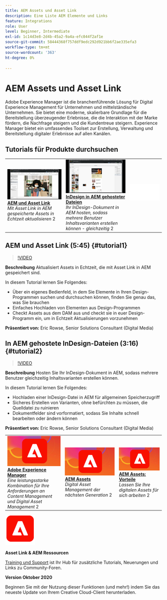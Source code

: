 ```yaml
---
title: AEM Assets und Asset Link
description: Eine Liste AEM Elemente und Links
feature: Integrations
role: User
level: Beginner, Intermediate
exl-id: 1c14d3e8-2d4b-45a2-9a4a-efc044f2af1e
source-git-commit: 58444368f757ddf9edc292d921bb6f2ae335efa3
workflow-type: tm+mt
source-wordcount: '363'
ht-degree: 0%

---
```


# AEM Assets und Asset Link

Adobe Experience Manager ist die branchenführende Lösung für Digital Experience Management für Unternehmen und mittelständische Unternehmen. Sie bietet eine moderne, skalierbare Grundlage für die Bereitstellung überzeugender Erlebnisse, die die Interaktion mit der Marke fördern, die Nachfrage steigern und die Kundentreue steigern. Experience Manager bietet ein umfassendes Toolset zur Erstellung, Verwaltung und Bereitstellung digitaler Erlebnisse auf allen Kanälen.

## Tutorials für Produkte durchsuchen

<table style="table-layout:fixed">
<tr>
 <td>
   <a href="aem.md#tutorial1">
      <img alt="AEM und Asset Link" src="../assets/aem_assetlink_rowse_thumbnail.jpg" />
   </a>
    <div>
   <a href="aem.md#tutorial1"><strong>AEM und Asset Link</strong></a>
    </div>
    <em>Mit Asset Link in AEM gespeicherte Assets in Echtzeit aktualisieren</em>
    2<br>
  </td>
   <td>
   <a href="aem.md#tutorial2">
      <img alt="In AEM gehostete InDesign-Dateien" src="../assets/InDesign-Files-Hosten-in-AEM.jpg" />
   </a>
    <div>
   <a href="aem.md#tutorial2"><strong>InDesign in AEM gehosteter Dateien</strong></a>
    </div>
    <em>Ihr InDesign-Dokument in AEM hosten, sodass mehrere Benutzer Inhaltsvarianten erstellen können - gleichzeitig</em>
    2<br>
  </td>
  <td>
    <img alt="Spacer" src="../assets/Whitespacer.png" />
    <div>
    <br>
  </td>
</tr>
</table>

## AEM und Asset Link (5:45) {#tutorial1}

>[!VIDEO](https://video.tv.adobe.com/v/326828?hidetitle=true)

**Beschreibung**
Aktualisiert Assets in Echtzeit, die mit Asset Link in AEM gespeichert sind.

In diesem Tutorial lernen Sie Folgendes:
* Über ein eigenes Bedienfeld, in dem Sie Elemente in Ihren Design-Programmen suchen und durchsuchen können, finden Sie genau das, was Sie brauchen
* Einfaches Hochladen von Elementen aus Design-Programmen
* Checkt Assets aus dem DAM aus und checkt sie in euer Design-Programm ein, um in Echtzeit Aktualisierungen vorzunehmen

**Präsentiert von:**
Eric Rowse, Senior Solutions Consultant (Digital Media)

## In AEM gehostete InDesign-Dateien (3:16) {#tutorial2}

>[!VIDEO](https://video.tv.adobe.com/v/326829?hidetitle=true)

**Beschreibung**
Hosten Sie Ihr InDesign-Dokument in AEM, sodass mehrere Benutzer gleichzeitig Inhaltsvarianten erstellen können.

In diesem Tutorial lernen Sie Folgendes:
* Hochladen einer InDesign-Datei in AEM für allgemeinen Speicherzugriff
* Sicheres Erstellen von Varianten, ohne befürchten zu müssen, die Quelldatei zu ruinieren
* Dokumentfelder sind vorformatiert, sodass Sie Inhalte schnell bearbeiten oder ändern können

**Präsentiert von:**
Eric Rowse, Senior Solutions Consultant (Digital Media)

<table style="table-layout:fixed">
<tr>
 <td>
   <a href="https://www.adobe.com/marketing/experience-manager.html">
      <img alt="Adobe Experience Manager" src="../assets/AEM_Thumbnail.jpg" />
   </a>
    <div>
   <a href="https://www.adobe.com/marketing/experience-manager.html"><strong>Adobe Experience Manager</strong></a>
    </div>
    <em>Eine leistungsstarke Kombination für Ihre Anforderungen an Content Management und Digital Asset Management</em>
    2<br>
  </td>
  <td>
   <a href="https://www.adobe.com/marketing/experience-manager-assets.html">
      <img alt="InDesign Server: Unsere Partner." src="../assets/AEM_Thumbnail.jpg" />
   </a>
    <div>
   <a href="https://www.adobe.com/marketing/experience-manager-assets.html"><strong>AEM Assets</strong></a>
    </div>
    <em>Digital Asset Management der nächsten Generation</em>
    2<br>
  </td>
  <td>
   <a href="https://www.adobe.com/marketing/experience-manager-assets/benefits.html">
      <img alt="InDesign Server: Unsere Partner." src="../assets/AEM_Thumbnail.jpg" />
   </a>
    <div>
   <a href="https://www.adobe.com/marketing/experience-manager-assets/benefits.html"><strong>AEM Assets: Vorteile</strong></a>
    </div>
    <em>Lassen Sie Ihre digitalen Assets für sich arbeiten</em>
    2<br>
  </td>
</tr>
</table>

![AEM Logo](../assets/aem_appicon_noshadow_96.png)

**Asset Link &amp; AEM Ressourcen**

[Training und Support](https://helpx.adobe.com/support/experience-manager.html) ist Ihr Hub für zusätzliche Tutorials, Neuerungen und Links zu Community-Foren.

**Version Oktober 2020**

Beginnen Sie mit der Nutzung dieser Funktionen (und mehr!) indem Sie das neueste Update von Ihrem Creative Cloud-Client herunterladen.

